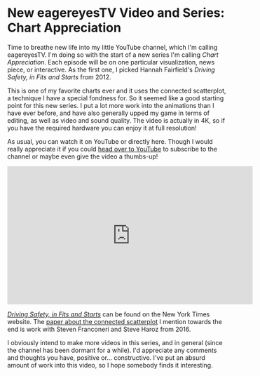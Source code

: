 # New eagereyesTV Video and Series: Chart Appreciation

Time to breathe new life into my little YouTube channel, which I'm calling eagereyesTV. I'm doing so with the start of a new series I'm calling <em>Chart Appreciation</em>. Each episode will be on one particular visualization, news piece, or interactive. As the first one, I picked Hannah Fairfield's <em>Driving Safety, in Fits and Starts</em> from 2012.

This is one of my favorite charts ever and it uses the connected scatterplot, a technique I have a special fondness for. So it seemed like a good starting point for this new series. I put a lot more work into the animations than I have ever before, and have also generally upped my game in terms of editing, as well as video and sound quality. The video is actually in 4K, so if you have the required hardware you can enjoy it at full resolution!

As usual, you can watch it on YouTube or directly here. Though I would really appreciate it if you could <a href="https://www.youtube.com/watch?v=ftqNuw9H7h8">head over to YouTube</a> to subscribe to the channel or maybe even give the video a thumbs-up!

<p align="center"><iframe width="560" height="315" src="https://www.youtube.com/embed/ftqNuw9H7h8?si=jFYb8vRx9-5Aqvoh" title="YouTube video player" frameborder="0" allow="accelerometer; autoplay; clipboard-write; encrypted-media; gyroscope; picture-in-picture; web-share" allowfullscreen></iframe></p>

<a href="https://archive.nytimes.com/www.nytimes.com/interactive/2012/09/17/science/driving-safety-in-fits-and-starts.html"><em>Driving Safety, in Fits and Starts</em></a> can be found on the New York Times website. The <a href="/papers/the-connected-scatterplot-for-presenting-paired-time-series" data-type="post" data-id="9076">paper about the connected scatterplot</a> I mention towards the end is work with Steven Franconeri and Steve Haroz from 2016. 

I obviously intend to make more videos in this series, and in general (since the channel has been dormant for a while). I'd appreciate any comments and thoughts you have, positive or… constructive. I've put an absurd amount of work into this video, so I hope somebody finds it interesting.
